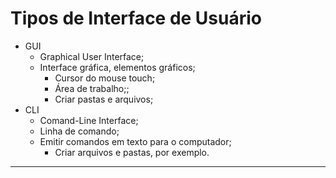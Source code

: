 # Tipos de Interface de Usuário

- GUI
    - Graphical User Interface;
    - Interface gráfica, elementos gráficos;
        - Cursor do mouse touch;
        - Área de trabalho;;
        - Criar pastas e arquivos;
- CLI
    - Comand-Line Interface;
    - Linha de comando;
    - Emitir comandos em texto para o computador;
        - Criar arquivos e pastas, por exemplo.

---